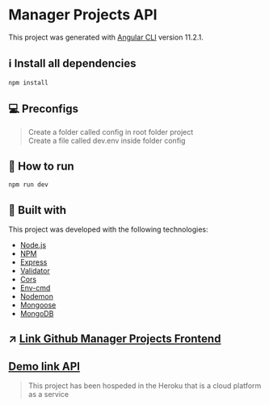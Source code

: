 # Manager Projects API

This project was generated with [Angular CLI](https://github.com/angular/angular-cli) version 11.2.1.


## :information_source: Install all dependencies

```bash
npm install
```
## :computer: Preconfigs
> Create a folder called config in root folder project <br />
> Create a file called dev.env inside folder config

## :rocket: How to run

```bash
npm run dev
```

## :green_book: Built with

This project was developed with the following technologies:

-  [Node.js](https://github.com/nodesource/distributions/blob/master/README.md)
-  [NPM](https://www.npmjs.com/)
-  [Express](https://www.npmjs.com/package/express)
-  [Validator](https://www.npmjs.com/package/validator)
-  [Cors](https://www.npmjs.com/package/cors)
-  [Env-cmd](https://www.npmjs.com/package/env-cmd)
-  [Nodemon](https://www.npmjs.com/package/nodemon)
-  [Mongoose](https://mongoosejs.com/docs/)
-  [MongoDB](https://docs.mongodb.com/)

## ↗️ [Link Github Manager Projects Frontend](https://github.com/Leonaldt/manager-projects-front)

## [Demo link API](https://manager-projects-api.herokuapp.com)
> This project has been hospeded in the Heroku that is a cloud platform as a service
